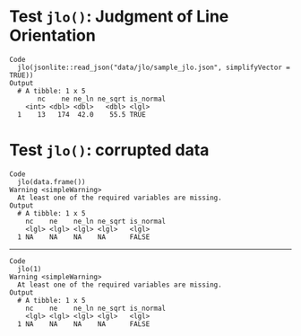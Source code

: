 # Test `jlo()`: Judgment of Line Orientation

    Code
      jlo(jsonlite::read_json("data/jlo/sample_jlo.json", simplifyVector = TRUE))
    Output
      # A tibble: 1 x 5
           nc    ne ne_ln ne_sqrt is_normal
        <int> <dbl> <dbl>   <dbl> <lgl>    
      1    13   174  42.0    55.5 TRUE     

# Test `jlo()`: corrupted data

    Code
      jlo(data.frame())
    Warning <simpleWarning>
      At least one of the required variables are missing.
    Output
      # A tibble: 1 x 5
        nc    ne    ne_ln ne_sqrt is_normal
        <lgl> <lgl> <lgl> <lgl>   <lgl>    
      1 NA    NA    NA    NA      FALSE    

---

    Code
      jlo(1)
    Warning <simpleWarning>
      At least one of the required variables are missing.
    Output
      # A tibble: 1 x 5
        nc    ne    ne_ln ne_sqrt is_normal
        <lgl> <lgl> <lgl> <lgl>   <lgl>    
      1 NA    NA    NA    NA      FALSE    

